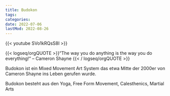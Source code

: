```yaml
---
title: Budokon
tags:
categories:
date: 2022-07-06
lastMod: 2022-08-26
---
```

{{< youtube SVo1kRQsS8I >}}

{{< logseq/orgQUOTE >}}“The way you do anything is the way you do everything!“
– Cameron Shayne
{{< / logseq/orgQUOTE >}}

Budokon ist ein Mixed Movement Art System das etwa Mitte der 2000er von Cameron Shayne ins Leben gerufen wurde.

Budokon besteht aus den Yoga, Free Form Movement, Calesthenics, Martial Arts



